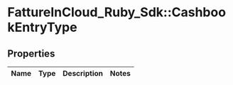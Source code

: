 # FattureInCloud_Ruby_Sdk::CashbookEntryType

## Properties

| Name | Type | Description | Notes |
| ---- | ---- | ----------- | ----- |


